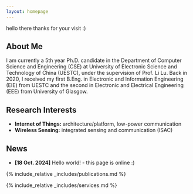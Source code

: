 ```yaml
---
layout: homepage
---
```

hello there thanks for your visit :)

## About Me

I am currently a 5th year Ph.D. candidate in the Department of Computer Science and Engineering (CSE) at University of Electronic Science and Technology of China (UESTC), under the supervision of Prof. Li Lu. 
Back in 2020, I received my first B.Eng. in Electronic and Information Engineering (EIE) from UESTC and the second in Electronic and Electrical Engineering (EEE) from University of Glasgow.

## Research Interests

- **Internet of Things:** architecture/platform, low-power communication
- **Wireless Sensing:** integrated sensing and communication (ISAC)

## News

- **[18 Oct. 2024]** Hello world! - this page is online :)

{% include_relative _includes/publications.md %}

{% include_relative _includes/services.md %}
